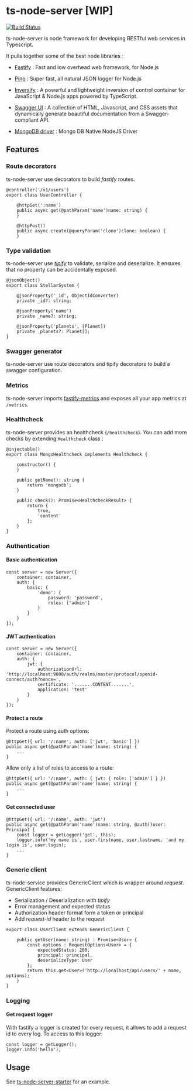 # ts-node-server [WIP]
[![Build Status](https://travis-ci.com/henry781/ts-node-server.svg?branch=master)](https://travis-ci.com/henry781/ts-node-server)

ts-node-server is node framework for developing RESTful web services in Typescript.

It pulls together some of the best node libraries :

* [Fastify](https://github.com/fastify/fastify) : Fast and low overhead web framework, for Node.js

* [Pino](https://github.com/pinojs/pino) : Super fast, all natural JSON logger for Node.js

* [Inversify](https://github.com/inversify/InversifyJS) : A powerful and lightweight inversion of control container for JavaScript & Node.js apps powered by TypeScript.

* [Swagger UI](https://github.com/swagger-api/swagger-ui) : A collection of HTML, Javascript, and CSS assets that dynamically generate beautiful documentation from a Swagger-compliant API.

* [MongoDB driver](https://github.com/mongodb/node-mongodb-native) : Mongo DB Native NodeJS Driver

## Features

### Route decorators

ts-node-server use decorators to build *fastify* routes. 

```
@controller('/v1/users')
export class UserController {

    @httpGet(':name')
    public async get(@pathParam('name')name: string) {
    }

    @httpPost()
    public async create(@queryParam('clone')clone: boolean) {
    }
```

### Type validation

ts-node-server use *[tipify](https://github.com/henry781/tipify)* to validate, serialize and deserialize. It ensures that no property can be accidentally exposed.

```
@jsonObject()
export class StellarSystem {

    @jsonProperty('_id', ObjectIdConverter)
    private _id?: string;

    @jsonProperty('name')
    private _name?: string;

    @jsonProperty('planets', [Planet])
    private _planets?: Planet[];
} 
```

### Swagger generator

ts-node-server use route decorators and tipify decorators to build a swagger configuration.

### Metrics

ts-node-server imports [fastify-metrics](https://github.com/fastify/fastify-metrics) and exposes all your app metrics at `/metrics`.

### Healthcheck

ts-node-server provides an healthcheck (`/healthcheck`). You can add more checks by extending `Healthcheck` class :

```
@injectable()
export class MongoHealthcheck implements Healthcheck {

    constructor() {
    }

    public getName(): string {
        return 'mongodb';
    }

    public check(): Promise<HealthcheckResult> {
        return {
            true,
            'content'
        };
    }
}
```

### Authentication

#### Basic authentication

```
const server = new Server({
    container: container,
    auth: {
        basic: {
            'demo': {
                password: 'password',
                roles: ['admin']
            }
        }
    }
});
```

#### JWT authentication

```
const server = new Server({
    container: container,
    auth: {
        jwt: {
            authorizationUrl: 'http://localhost:9000/auth/realms/master/protocol/openid-connect/auth?nonce=',
            certificate: '.......CONTENT.......',
            application: 'test'
        }
    }
});
```

#### Protect a route

Protect a route using auth options:
```
@httpGet({ url: '/:name', auth: ['jwt', 'basic'] })
public async get(@pathParam('name')name: string) {
    ...
}
```

Allow only a list of roles to access to a route:
```
@httpGet({ url: '/:name', auth: { jwt: { role: ['admin'] } })
public async get(@pathParam('name')name: string) {
    ...
}
```

#### Get connected user
```
@httpGet({ url: '/:name', auth: 'jwt')
public async get(@pathParam('name')name: string, @auth()user: Principal {
    const logger = getLogger('get', this);
    logger.info('my name is', user.firstname, user.lastname, 'and my login is', user.login);
    ...
}
```

### Generic client

ts-node-service provides GenericClient which is wrapper around *request*.
GenericClient features:
* Serialization / Deserialization with *tipify*
* Error management and expected status
* Authorization header format form a token or principal
* Add *request-id* header to the request

```
export class UserClient extends GenericClient {

    public getUser(name: string) : Promise<User> {
        const options : RequestOptions<User> = {
            expectedStatus: 200,
            principal: principal,
            deserializeType: User
        };
        return this.get<User>('http://localhost/api/users/' + name, options);
    }
}
```

### Logging

#### Get request logger

With fastify a logger is created for every request, it allows to add a request id to every log.
To access to this logger:
```
const logger = getLogger();
logger.info('hello');
```

## Usage

See [ts-node-server-starter](https://github.com/henry781/ts-node-server-starter) for an example.
